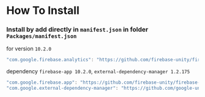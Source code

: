# How To Install

### Install by add directly in `manifest.json` in folder `Packages/manifest.json`

for version `10.2.0`
```csharp
"com.google.firebase.analytics": "https://github.com/firebase-unity/firebase-analytics.git#10.2.0",
```


dependency `firebase-app 10.2.0`, `external-dependency-manager 1.2.175`
```csharp
"com.google.firebase.app": "https://github.com/firebase-unity/firebase-app.git#10.2.0",
"com.google.external-dependency-manager": "https://github.com/google-unity/external-dependency-manager.git#1.2.175",
```
